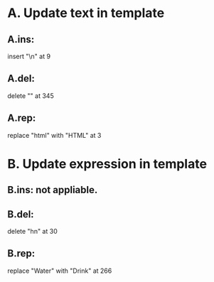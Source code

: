 # A. Update text in template 
## A.ins: 
  insert "<head></head>\n" at 9

## A.del: 
  delete "</html>" at 345

## A.rep: 
  replace "html" with "HTML" at 3 

# B. Update expression in template

## B.ins: not appliable.

## B.del: 
  delete "hn" at 30


## B.rep: 
  replace "Water" with "Drink" at 266

